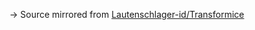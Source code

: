 → Source mirrored from [Lautenschlager-id/Transformice](https://github.com/Lautenschlager-id/Transformice/blob/master/Modules/Hardcamp%20(semi-official).lua)
